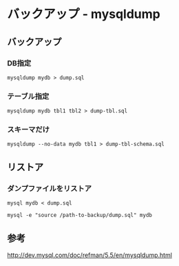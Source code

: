 ﻿# バックアップ - mysqldump

## バックアップ
### DB指定

```clike
mysqldump mydb > dump.sql
```

### テーブル指定

```clike
mysqldump mydb tbl1 tbl2 > dump-tbl.sql
```

### スキーマだけ

```clike
mysqldump --no-data mydb tbl1 > dump-tbl-schema.sql
```

## リストア
### ダンプファイルをリストア

```clike
mysql mydb < dump.sql

mysql -e "source /path-to-backup/dump.sql" mydb
```

## 参考
http://dev.mysql.com/doc/refman/5.5/en/mysqldump.html
